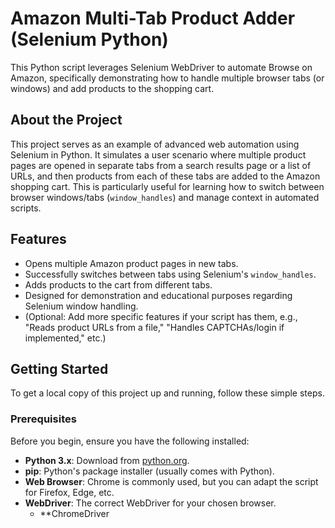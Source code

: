 # Amazon Multi-Tab Product Adder (Selenium Python)

This Python script leverages Selenium WebDriver to automate Browse on Amazon, specifically demonstrating how to handle multiple browser tabs (or windows) and add products to the shopping cart.

## About the Project

This project serves as an example of advanced web automation using Selenium in Python. It simulates a user scenario where multiple product pages are opened in separate tabs from a search results page or a list of URLs, and then products from each of these tabs are added to the Amazon shopping cart. This is particularly useful for learning how to switch between browser windows/tabs (`window_handles`) and manage context in automated scripts.

## Features

* Opens multiple Amazon product pages in new tabs.
* Successfully switches between tabs using Selenium's `window_handles`.
* Adds products to the cart from different tabs.
* Designed for demonstration and educational purposes regarding Selenium window handling.
* (Optional: Add more specific features if your script has them, e.g., "Reads product URLs from a file," "Handles CAPTCHAs/login if implemented," etc.)

## Getting Started

To get a local copy of this project up and running, follow these simple steps.

### Prerequisites

Before you begin, ensure you have the following installed:

* **Python 3.x**: Download from [python.org](https://www.python.org/downloads/).
* **pip**: Python's package installer (usually comes with Python).
* **Web Browser**: Chrome is commonly used, but you can adapt the script for Firefox, Edge, etc.
* **WebDriver**: The correct WebDriver for your chosen browser.
    * **ChromeDriver
